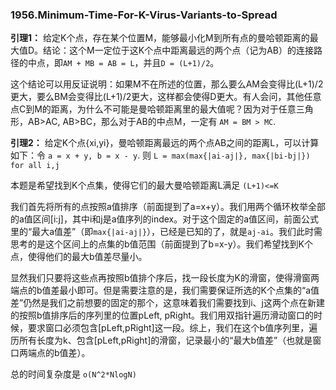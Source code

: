 ### 1956.Minimum-Time-For-K-Virus-Variants-to-Spread

**引理1：** 给定K个点，存在某个位置M，能够最小化M到所有点的曼哈顿距离的最大值D。结论：这个M一定位于这K个点中距离最远的两个点（记为AB）的连接路径的中点，即```AM + MB = AB = L```，并且```D = (L+1)/2```。

这个结论可以用反证说明：如果M不在所述的位置，那么要么AM会变得比(L+1)/2更大，要么BM会变得比(L+1)/2更大，这样都会使得D更大。有人会问，其他任意点C到M的距离，为什么不可能是曼哈顿距离里的最大值呢？因为对于任意三角形，AB>AC, AB>BC，那么对于AB的中点M，一定有 ```AM = BM > MC```.

**引理2：** 给定K个点{xi,yi}，曼哈顿距离最远的两个点AB之间的距离L，可以计算如下：令 ```a = x + y, b = x - y```. 则 ```L = max(max{|ai-aj|}, max{|bi-bj|})  for all i,j```

本题是希望找到K个点集，使得它们的最大曼哈顿距离L满足 ```(L+1)<=K```

我们首先将所有的点按照a值排序（前面提到了a=x+y）。我们用两个循环枚举全部的a值区间[i:j]，其中i和j是a值序列的index。对于这个固定的a值区间，前面公式里的“最大a值差”（即```max{|ai-aj|}```），已经是已知的了，就是```aj-ai```。我们此时需思考的是这个区间上的点集的b值范围（前面提到了b=x-y）。我们希望找到K个点，使得他们的最大b值差尽量小。

显然我们只要将这些点再按照b值排个序后，找一段长度为K的滑窗，使得滑窗两端点的b值差最小即可。但是需要注意的是，我们需要保证所选的K个点集的“a值差”仍然是我们之前想要的固定的那个，这意味着我们需要找到i、j这两个点在新建的按照b值排序后的序列里的位置pLeft, pRight。我们用双指针遍历滑动窗口的时候，要求窗口必须包含[pLeft,pRight]这一段。综上，我们在这个b值序列里，遍历所有长度为k、包含[pLeft,pRight]的滑窗，记录最小的“最大b值差”（也就是窗口两端点的b值差）。

总的时间复杂度是 ```o(N^2*NlogN)```
